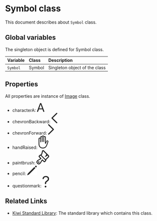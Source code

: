# Symbol class
This document describes about `Symbol` class.

## Global variables
The singleton object is defined for Symbol class.

|Variable    |Class             | Description                   |
|:---        |:---              |:---                           |
|`Symbol`    |Symbol            |Singleton object of the class  |

## Properties
All properties are instance of [Image](https://github.com/steelwheels/KiwiScript/blob/master/KiwiLibrary/Document/Class/Image.md) class.
* characterA: ![Symbol: A](https://github.com/steelwheels/Coconut/blob/master/CoconutData/Resource/Image/character-a.png)
* chevronBackward: ![Symbol: <](https://github.com/steelwheels/Coconut/blob/master/CoconutData/Resource/Image/chevron-backward.png)
* chevronForward: ![Symbol: >](https://github.com/steelwheels/Coconut/blob/master/CoconutData/Resource/Image/chevron-forward.png)
* handRaised: ![Symbol: Raised hand](https://github.com/steelwheels/Coconut/blob/master/CoconutData/Resource/Image/hand-raised.png)
* paintbrush: ![Symbol: Paint brush](https://github.com/steelwheels/Coconut/blob/master/CoconutData/Resource/Image/paintbrush.png)
* pencil: ![Symbol: Pencil](https://github.com/steelwheels/Coconut/blob/master/CoconutData/Resource/Image/pencil.png)
* questionmark: ![Symbol: Question mark](https://github.com/steelwheels/Coconut/blob/master/CoconutData/Resource/Image/questionmark.png)

## Related Links
* [Kiwi Standard Library](https://github.com/steelwheels/KiwiScript/blob/master/KiwiLibrary/Document/Library.md): The standard library which contains this class.

